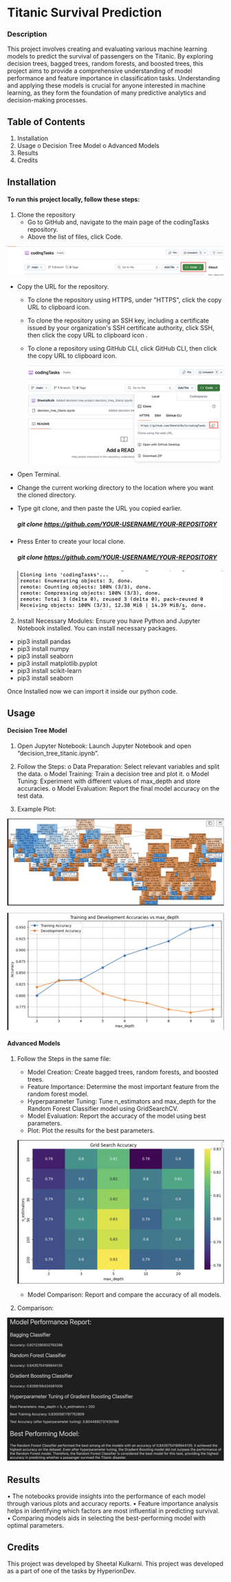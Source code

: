 # Titanic Survival Prediction

### Description
   This project involves creating and evaluating various machine learning models to predict the survival of passengers on the Titanic. By exploring decision trees, bagged trees, random forests, and boosted trees, this project aims to provide a comprehensive understanding of model performance and feature importance in classification tasks.
Understanding and applying these models is crucial for anyone interested in machine learning, as they form the foundation of many predictive analytics and decision-making processes.

## Table of Contents
1.	Installation
2.	Usage
o	Decision Tree Model
o	Advanced Models
3.	Results
4.	Credits

## Installation

#### To run this project locally, follow these steps:
1.	Clone the repository
    - Go to GitHub and, navigate to the main page of the codingTasks repository.
    - Above the list of files, click  Code.
      
   ![Screenshot of a comment on a GitHub issue showing an image, added in the Markdown, of an Octocat smiling and raising a tentacle.](https://github.com/SheetalKulk/codingTasks/blob/main/Images/1.%20Clone_1%20.png)

 - Copy the URL for the repository.
   - To clone the repository using HTTPS, under "HTTPS", click the copy URL to clipboard icon. 
   - To clone the repository using an SSH key, including a certificate issued by your organization's SSH certificate authority, click SSH, 
     then click the copy URL to clipboard icon .
   - To clone a repository using GitHub CLI, click GitHub CLI, then click the copy URL to clipboard icon.
     
     ![Screenshot of a comment on a GitHub issue showing an image, added in the Markdown, of an Octocat smiling and raising a tentacle.](https://github.com/SheetalKulk/codingTasks/blob/main/Images/2.%20Clone_2.png)

 - Open Terminal.
 - Change the current working directory to the location where you want the cloned directory.
 - Type git clone, and then paste the URL you copied earlier.

    ##### git clone https://github.com/YOUR-USERNAME/YOUR-REPOSITORY
    
 - Press Enter to create your local clone.

    ##### git clone https://github.com/YOUR-USERNAME/YOUR-REPOSITORY

     ![Screenshot of a comment on a GitHub issue showing an image, added in the Markdown, of an Octocat smiling and raising a tentacle.](https://github.com/SheetalKulk/codingTasks/blob/main/Images/3.%20Clone_3.png)

2.	Install Necessary Modules: Ensure you have Python and Jupyter Notebook installed. You can install necessary packages. 

   - pip3 install pandas
   - pip3 install numpy  
   - pip3 install seaborn
   - pip3 install matplotlib.pyplot
   - pip3 install scikit-learn
   - pip3 install seaborn

Once Installed now we can import it inside our python code.

## Usage

#### Decision Tree Model
1.	Open Jupyter Notebook: Launch Jupyter Notebook and open “decision_tree_titanic.ipynb”.
2.	Follow the Steps:
   o	Data Preparation: Select relevant variables and split the data.
   o	Model Training: Train a decision tree and plot it.
   o	Model Tuning: Experiment with different values of max_depth and store accuracies.
   o	Model Evaluation: Report the final model accuracy on the test data.
  	
3.	Example Plot: 

   ![Screenshot of a comment on a GitHub issue showing an image, added in the Markdown, of an Octocat smiling and raising a tentacle.](https://github.com/SheetalKulk/codingTasks/blob/main/Images/4.%20Plot_1.png)

   ![Screenshot of a comment on a GitHub issue showing an image, added in the Markdown, of an Octocat smiling and raising a tentacle.](https://github.com/SheetalKulk/codingTasks/blob/main/Images/5.%20Plot_2.png)
 
#### Advanced Models
1.	Follow the Steps in the same file:
     - Model Creation: Create bagged trees, random forests, and boosted trees.
     - Feature Importance: Determine the most important feature from the random forest model.
     - Hyperparameter Tuning: Tune n_estimators and max_depth for the Random Forest Classifier model using GridSearchCV. 
     - Model Evaluation: Report the accuracy of the model using best parameters. 
     - Plot: Plot the results for the best parameters.

     ![Screenshot of a comment on a GitHub issue showing an image, added in the Markdown, of an Octocat smiling and raising a tentacle.](https://github.com/SheetalKulk/codingTasks/blob/main/Images/6.%20Plot_3.png)
 
    - Model Comparison: Report and compare the accuracy of all models.
    
2.	Comparison: 

 ![Screenshot of a comment on a GitHub issue showing an image, added in the Markdown, of an Octocat smiling and raising a tentacle.](https://github.com/SheetalKulk/codingTasks/blob/main/Images/7%20-%20Accuracy.png)

## Results
  •	The notebooks provide insights into the performance of each model through various plots and accuracy reports.
  •	Feature importance analysis helps in identifying which factors are most influential in predicting survival.
  •	Comparing models aids in selecting the best-performing model with optimal parameters.

## Credits
 This project was developed by Sheetal Kulkarni. This project was developed as a part of one of the tasks by HyperionDev. 
